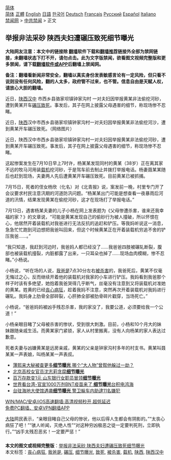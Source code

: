  <!-- 面包屑导航 --> <div class="breadcrumb"><!-- GTranslate: https://gtranslate.io/ -->  <div class="switcher notranslate">  <div class="selected">  <a href="#" onclick="return false;"> 简体</a>  </div>  <div class="option">  <a href="https://www.bannedbook.org" onclick="doGTranslate('zh-CN|zh-CN');jQuery('div.switcher div.selected a').html(jQuery(this).html());return false;" title="简体中文" class="nturl selected"> 简体</a>  <a href="https://www.bannedbook.org/zh-tw/" onclick="doGTranslate('zh-CN|zh-TW');jQuery('div.switcher div.selected a').html(jQuery(this).html());return false;" title="繁體中文" class="nturl"> 正體</a>  <a href="https://www.bannedbook.org/en/" onclick="doGTranslate('zh-CN|en');jQuery('div.switcher div.selected a').html(jQuery(this).html());return false;" title="English" class="nturl"> English</a>  <a href="https://www.bannedbook.org/ja/" onclick="doGTranslate('zh-CN|ja');jQuery('div.switcher div.selected a').html(jQuery(this).html());return false;" title="日本語" class="nturl"> 日語</a>  <a href="https://www.bannedbook.org/ko/" onclick="doGTranslate('zh-CN|ko');jQuery('div.switcher div.selected a').html(jQuery(this).html());return false;" title="한국어" class="nturl"> 한국어</a>  <a href="https://www.bannedbook.org/de/" onclick="doGTranslate('zh-CN|de');jQuery('div.switcher div.selected a').html(jQuery(this).html());return false;" title="Deutsch" class="nturl"> Deutsch</a>  <a href="https://www.bannedbook.org/fr/" onclick="doGTranslate('zh-CN|fr');jQuery('div.switcher div.selected a').html(jQuery(this).html());return false;" title="Français" class="nturl"> Français</a>  <a href="https://www.bannedbook.org/ru/" onclick="doGTranslate('zh-CN|ru');jQuery('div.switcher div.selected a').html(jQuery(this).html());return false;" title="Русский" class="nturl"> Русский</a>  <a href="https://www.bannedbook.org/es/" onclick="doGTranslate('zh-CN|es');jQuery('div.switcher div.selected a').html(jQuery(this).html());return false;" title="Español" class="nturl"> Español</a>  <a href="https://www.bannedbook.org/it/" onclick="doGTranslate('zh-CN|it');jQuery('div.switcher div.selected a').html(jQuery(this).html());return false;" title="Italiano" class="nturl"> Italiano</a>  </div>  </div>      <div class='breadcrumb-sub'><!-- Breadcrumb NavXT 6.3.0 --> <a href="https://www.bannedbook.org/" class="home">禁闻网</a> &gt; <a href="https://www.bannedbook.org/bnews/cbnews/" class="category">中共禁闻</a> &gt; 正文</div></div><h2>举报非法采砂 陕西夫妇遭碾压致死细节曝光</h2> <p class="notice"><b>大陆网友注意：本文中的链接除 <a href="https://github.com/bannedbook/fanqiang" >翻墙</a>软件下载和<a href="https://github.com/killgcd/justmysocks/blob/master/README.md">翻墙推荐</a>链接外全部为禁网链接，未翻墙状态下打不开，请勿点击。此为文字版禁闻，欲看图文视频完整版和更多禁闻，请下载<a href="https://github.com/bannedbook/fanqiang">翻墙软件或APP</a>后翻墙上禁闻网。</p><p>备注：翻墙看新闻非常安全，翻墙以真实身份发表敏感言论有一定风险，但只看不说则没有任何风险，翻的人太多，政府管不过来，也不管。信息自由是天赋人权，请放心大胆的翻墙。</b></p>  <div class="entry"> <p id="summary">近日，<a href="https://www.bannedbook.org/bnews/tag/%e9%99%95%e8%a5%bf%e6%b1%89%e4%b8%ad/" class="st_tag internal_tag" rel="tag" title="标签 陕西汉中 下的日志">陕西汉中</a> 市西乡县骆家坝镇钟家沟村 一对夫妇因举报黄某非法偷挖河砂，遭到黄某开车<a href="https://www.bannedbook.org/bnews/tag/%E7%A2%BE%E5%8E%8B/" class="st_tag internal_tag" rel="tag" title="标签 碾压 下的日志">碾压</a><a href="https://www.bannedbook.org/bnews/tag/%E8%87%B4%E6%AD%BB/" class="st_tag internal_tag" rel="tag" title="标签 致死 下的日志">致死</a>。事发后，其子在网上披露父母遇害的细节，称现场惨不忍睹。</p> <p id="conimg">近日，<a href="https://www.bannedbook.org/bnews/tag/%e9%99%95%e8%a5%bf/" class="st_tag internal_tag" rel="tag" title="标签 陕西 下的日志">陕西</a>汉中市西乡县骆家坝镇钟家沟村一对夫妇因举报黄某非法偷挖河沙，遭到黄某开车碾压致死。（网络图片）</p> <p>近日，陕西汉中市西乡县骆家坝镇钟家沟村一对夫妇因举报黄某非法偷挖河砂，遭到黄某开车碾压致死。事发后，其子在网上披露父母遇害的细节，称现场惨不忍睹。</p>  <p>这起惨案发生在7月10日早上7时许，杨某某发现同村的黄某（38岁）正在离其家不远的牧马河用装<a href="https://www.bannedbook.org/bnews/tag/%E8%BD%BD%E6%9C%BA/" class="st_tag internal_tag" rel="tag" title="标签 载机 下的日志">载机</a>挖河砂，于是驾车前去制止并拨打举报电话。杨妻聂某某随后也赶到现场，夫妻两人先后遭黄某开车碾压致死。目前黄某已被抓捕。</p> <p>7月15日，死者的侄女杨欣（化名）对《北青报》说，案发前一晚，村里专门开了会议要求村民注意汛期的河道防汛问题。“杨某某出门可能是想查看一夜暴雨后河道的汛情，结果发现黄某在偷挖河砂，这才在现场打了举报电话。”</p> <p>7月13日，遇害杨某夫妻的儿子小杨在网上发表题为《父母惨遭杀害，谁来还我幸福的家？》的文章说，“可能是黄某发现自己的偷砂行为被人撞破，所以怀恨在心，他居然开着装载机对我爸进行无法反抗的追赶和铲压。等我妈听说这一消息，急急忙忙跑到河边想把我爸叫回来，但这个时候黄某正在开着装载机穷追不舍的铲压我爸……。”</p>  <p>“我只知道，我赶到河边时，我爸妈人都已经没了……我爸爸四肢被碾轧断裂，腹部也被装载机撞裂，内脏都露了出来，一只耳朵也掉了……现场血肉模糊，惨不忍睹。”小杨说。</p> <p>小杨说，“听在场的人说，<a href="https://www.bannedbook.org/bnews/tag/%E6%88%91%E7%88%B8%E6%98%AF/" class="st_tag internal_tag" rel="tag" title="标签 我爸是 下的日志">我爸是</a>7点30分左右<a href="https://www.bannedbook.org/bnews/tag/%E8%A2%AB%E6%9D%80%E5%AE%B3/" class="st_tag internal_tag" rel="tag" title="标签 被杀害 下的日志">被杀害</a>的，我爸死后，黄某不仅毫无悔过之心，反而继续开着他的装载机对我家的小车进行铲压。我妈看到我爸那个样子时该有多绝望，她抱着我爸哭得几乎断气，丝毫没有注意到又将装载机对准她的黄某。姓黄的已经<a href="https://www.bannedbook.org/bnews/tag/%E4%B8%A7%E5%BF%83%E7%97%85%E7%8B%82/" class="st_tag internal_tag" rel="tag" title="标签 丧心病狂 下的日志">丧心病狂</a>，趁着我妈不注意，突然再次开着装载机对我妈进行碾轧。我妈身上肋骨全部碎裂，心肝肺全部被肋骨碎片戳穿，当场死亡。”</p> <p>小杨说，“爸爸妈妈被凶手残忍杀害，我的家没了，我要公道，必须要给我一个公道！”</p>  <p>小杨亲眼目睹了父母被杀害的惨状，受到很大刺激。目前，小杨和10个月大的妹妹跟随亲戚生活。而黄某家门紧锁，家人从村里搬离，没有人向杨某的家人表达过歉意。</p> <p>死者夫妻与凶嫌黄某是远房亲戚，黄某的父亲是钟家沟村多年的村支书。黄某叫聂某某一声表娘，叫杨某某一声表叔。</p> <ul class='op-related-articles' title='相关阅读'> <li><a href='https://www.bannedbook.org/bnews/comments/20210715/1587181.html' target='_blank'>薄熙来大秘被查更多<b>细节曝光</b> 哪个“大人物”曾帮他躲过一劫？</a></li> <li><a href='https://www.bannedbook.org/bnews/cnnews/20210713/1586253.html' target='_blank'>北京高校女官员沈志莉贪腐<b>细节曝光</b></a></li> <li><a href='https://www.bannedbook.org/bnews/finance/20210713/1586071.html' target='_blank'>百万存款变1元 山东银行女职员冒领<b>细节曝光</b></a></li> <li><a href='https://www.bannedbook.org/bnews/taiwannews/20210712/1585460.html' target='_blank'>世界看台湾-官宣1000万剂BNT疫苗来了 <b>细节曝光</b>台积电鸿海</a></li> <li><a href='https://www.bannedbook.org/bnews/worldnews/20210712/1585108.html' target='_blank'>台驻海地大使馆遇袭<b>细节曝光</b> 警卫躲车内助逮11名嫌犯</a></li> </ul> <p class="texttj"> <a href="https://github.com/bannedbook/fanqiang/wiki/V2ray%E6%9C%BA%E5%9C%BA" target="_blank">WIN/MAC/安卓/iOS高速翻墙:高清视频秒开,超低延迟</a><br/> <a href="https://github.com/bannedbook/fanqiang/wiki/%E7%A6%81%E9%97%BB%E7%BD%91%E5%AE%89%E5%8D%93%E7%BF%BB%E5%A2%99%E6%96%B0%E9%97%BBAPP" target="_blank">免费PC翻墙、安卓VPN翻墙APP</a></p> <p><span class='wp_keywordlink_affiliate'><a href="https://www.bannedbook.org/" title="大陆" target="_blank">大陆</a></span>网民表示，“亲眼目睹自己父母的惨状，他以后得人生都会有阴影的。”“太丧心病狂了吧！”“骇人听闻，灭绝人性”“对这种穷凶极恶之徒一定要判死刑，立即执行。”“凶手太残忍恶劣！一定要严惩！”</p><a name='sharetosocial'></a>  <div style="margin-bottom:5px;padding-bottom:5px;clear:both"> <div id="archive-pix-1" class="banner-ads"> <!-- AuctionX Display platform tag START --> <div id="26318x728x90x621x_ADSLOT2" clicktrack="%%CLICK_URL_ESC%%"></div> <!-- AuctionX Display platform tag END --> </div> <div id="archive-pix-2" class="banner-ads"> <!-- AuctionX Display platform tag START --> <div id="26315x300x250x621x_ADSLOT2" clicktrack="%%CLICK_URL_ESC%%"></div> <!-- AuctionX Display platform tag END --> </div> </div>    <div id="archive-pix-1" class="banner-ads"> <!-- AuctionX Display platform tag START --> <div id="26318x728x90x621x_ADSLOT3" clicktrack="%%CLICK_URL_ESC%%"></div> <!-- AuctionX Display platform tag END --> </div> <div><b>本文的图文或视频完整版</b>：<a href='https://www.bannedbook.org/bnews/cbnews/20210717/1588666.html'>举报非法采砂 陕西夫妇遭碾压致死细节曝光</a></div>  </div><!--END ENTRY--> <div class="postfooter"> <div>本文标签：<a href="https://www.bannedbook.org/bnews/tag/%E4%B8%A7%E5%BF%83%E7%97%85%E7%8B%82/" rel="tag">丧心病狂</a>, <a href="https://www.bannedbook.org/bnews/tag/%E6%88%91%E7%88%B8%E6%98%AF/" rel="tag">我爸是</a>, <a href="https://www.bannedbook.org/bnews/tag/%E7%A2%BE%E5%8E%8B/" rel="tag">碾压</a>, <a href="https://www.bannedbook.org/bnews/tag/%E7%BB%86%E8%8A%82%E6%9B%9D%E5%85%89/" rel="tag">细节曝光</a>, <a href="https://www.bannedbook.org/bnews/tag/%E8%87%B4%E6%AD%BB/" rel="tag">致死</a>, <a href="https://www.bannedbook.org/bnews/tag/%E8%A2%AB%E6%9D%80%E5%AE%B3/" rel="tag">被杀害</a>, <a href="https://www.bannedbook.org/bnews/tag/%E8%BD%BD%E6%9C%BA/" rel="tag">载机</a>, <a href="https://www.bannedbook.org/bnews/tag/%e9%99%95%e8%a5%bf/" rel="tag">陕西</a>, <a href="https://www.bannedbook.org/bnews/tag/%e9%99%95%e8%a5%bf%e6%b1%89%e4%b8%ad/" rel="tag">陕西汉中</a></div>  </div><!--END POSTFOOTER--> 